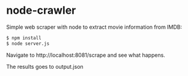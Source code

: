 node-crawler
================

Simple web scraper with node to extract movie information from IMDB:

``` bash
$ npm install
$ node server.js
```

Navigate to http://localhost:8081/scrape and see what happens.

The results goes to output.json 
